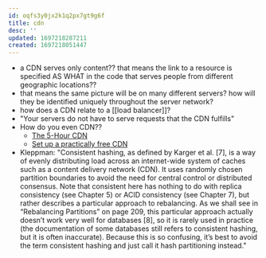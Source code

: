 ```yaml
---
id: oqfs3y0jx2k1q2px7gt9g6f
title: cdn
desc: ''
updated: 1697218287211
created: 1697218051447
---
```


- a CDN serves only content?? that means the link to a resource is specified AS WHAT in the code that serves people from different geographic locations??
- that means the same picture will be on many different servers? how will they be identified uniquely throughout the server network?
- how does a CDN relate to a [[load balancer]]?
- "Your servers do not have to serve requests that the CDN fulfills"
- How do you even CDN??
  - [The 5-Hour CDN](https://news.ycombinator.com/item?id=28053168)
  - [Set up a practically free CDN](https://news.ycombinator.com/item?id=29947320)
- Kleppman: "Consistent hashing, as defined by Karger et al. [7], is a way of evenly distributing load across an internet-wide system of caches such as a content delivery network (CDN). It uses randomly chosen partition boundaries to avoid the need for central control or distributed consensus. Note that consistent here has nothing to do with replica consistency (see Chapter 5) or ACID consistency (see Chapter 7), but rather describes a particular approach to rebalancing. As we shall see in “Rebalancing Partitions” on page 209, this particular approach actually doesn’t work very well for databases [8], so it is rarely used in practice (the documentation of some databases still refers to consistent hashing, but it is often inaccurate). Because this is so confusing, it’s best to avoid the term consistent hashing and just call it hash partitioning instead."
